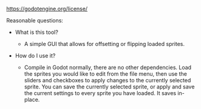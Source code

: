 https://godotengine.org/license/

Reasonable questions:
- What is this tool?
    - A simple GUI that allows for offsetting or flipping loaded sprites.

- How do I use it?
    - Compile in Godot normally, there are no other dependencies. Load the sprites you would like to edit from the file menu, then use the sliders and checkboxes to apply changes to the currently selected sprite. You can save the currently selected sprite, or apply and save the current settings to every sprite you have loaded. It saves in-place. 
